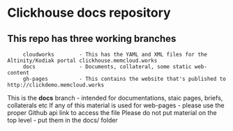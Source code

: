 # Clickhouse docs repository
##  This repo has three working branches
         cloudworks        - This has the YAML and XML files for the Altinity/Kodiak portal clickhouse.memcloud.works
         docs              - Documents, collateral, some static web-content
         gh-pages          - This contains the website that's published to http://clickdemo.memcloud.works

This is the **docs** branch - intended for documentations, staic pages, briefs, collaterals etc
If any of this material is used for web-pages - please use the proper Github api link to access the file
Please do not put material on the top level - put them in the docs/ folder
